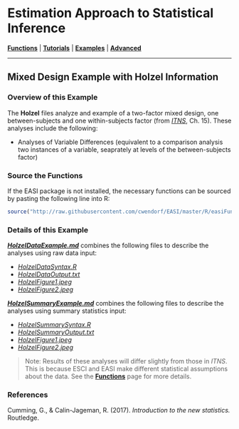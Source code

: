 # Estimation Approach to Statistical Inference

[**Functions**](../../Functions) | 
[**Tutorials**](../../Tutorials) | 
[**Examples**](../../Examples) | 
[**Advanced**](../../Advanced)

---

## Mixed Design Example with Holzel Information

### Overview of this Example

The **Holzel** files analyze and example of a two-factor mixed design, one between-subjects and one within-subjects factor (from _[ITNS](https://thenewstatistics.com/itns/ "Introduction to the New Statistics")_, Ch. 15). These analyses include the following:

- Analyses of Variable Differences (equivalent to a comparison analysis two instances of a variable, seaprately at levels of the between-subjects factor)

### Source the Functions

If the EASI package is not installed, the necessary functions can be sourced by pasting the following line into R:
```r
source("http://raw.githubusercontent.com/cwendorf/EASI/master/R/easiFunctions.R")
```

### Details of this Example

[**_HolzelDataExample.md_**](./HolzelDataExample.md) combines the following files to describe the analyses using raw data input:

- [_HolzelDataSyntax.R_](./HolzelDataSyntax.R)
- [_HolzelDataOutput.txt_](./HolzelDataOutput.txt)
- [_HolzelFigure1.jpeg_](./HolzelFigure1.jpeg)
- [_HolzelFigure2.jpeg_](./HolzelFigure2.jpeg)

[**_HolzelSummaryExample.md_**](./HolzelSummaryExample.md) combines the following files to describe the analyses using summary statistics input:

- [_HolzelSummarySyntax.R_](./HolzelSummarySyntax.R)
- [_HolzelSummaryOutput.txt_](./HolzelSummaryOutput.txt)
- [_HolzelFigure1.jpeg_](./HolzelFigure1.jpeg)
- [_HolzelFigure2.jpeg_](./HolzelFigure2.jpeg)

> Note: Results of these analyses will differ slightly from those in _ITNS_. This is because ESCI and EASI make different statistical assumptions about the data. See the [**Functions**](../../Functions) page for more details.

### References

Cumming, G., & Calin-Jageman, R. (2017). _Introduction to the new statistics._ Routledge.
